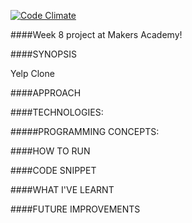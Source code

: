 [![Code Climate](https://codeclimate.com/github/palyrex/yelp_clone/badges/gpa.svg)](https://codeclimate.com/github/palyrex/yelp_clone)

####Week 8 project at Makers Academy!

####SYNOPSIS

Yelp Clone


####APPROACH


####TECHNOLOGIES:


#####PROGRAMMING CONCEPTS:


####HOW TO RUN



####CODE SNIPPET



####WHAT I'VE LEARNT



####FUTURE IMPROVEMENTS
